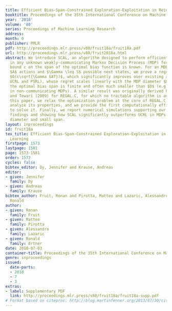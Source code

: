 ```yaml
---
title: Efficient Bias-Span-Constrained Exploration-Exploitation in Reinforcement Learning
booktitle: Proceedings of the 35th International Conference on Machine Learning
year: '2018'
volume: '80'
series: Proceedings of Machine Learning Research
address: 
month: 0
publisher: PMLR
pdf: http://proceedings.mlr.press/v80/fruit18a/fruit18a.pdf
url: http://proceedings.mlr.press/v80/fruit2018a.html
abstract: We introduce SCAL, an algorithm designed to perform efficient exploration-exploration
  in any unknown weakly-communicating Markov Decision Process (MDP) for which an upper
  bound c on the span of the optimal bias function is known. For an MDP with $S$ states,
  $A$ actions and $\Gamma \leq S$ possible next states, we prove a regret bound of
  $O(c\sqrt{\Gamma SAT})$, which significantly improves over existing algorithms (e.g.,
  UCRL and PSRL), whose regret scales linearly with the MDP diameter $D$. In fact,
  the optimal bias span is finite and often much smaller than $D$ (e.g., $D=+\infty$
  in non-communicating MDPs). A similar result was originally derived by Bartlett
  and Tewari (2009) for REGAL.C, for which no tractable algorithm is available. In
  this paper, we relax the optimization problem at the core of REGAL.C, we carefully
  analyze its properties, and we provide the first computationally efficient algorithm
  to solve it. Finally, we report numerical simulations supporting our theoretical
  findings and showing how SCAL significantly outperforms UCRL in MDPs with large
  diameter and small span.
layout: inproceedings
id: fruit18a
tex_title: Efficient Bias-Span-Constrained Exploration-Exploitation in Reinforcement
  Learning
firstpage: 1573
lastpage: 1581
page: 1573-1581
order: 1573
cycles: false
bibtex_editor: Dy, Jennifer and Krause, Andreas
editor:
- given: Jennifer
  family: Dy
- given: Andreas
  family: Krause
bibtex_author: Fruit, Ronan and Pirotta, Matteo and Lazaric, Alessandro and Ortner,
  Ronald
author:
- given: Ronan
  family: Fruit
- given: Matteo
  family: Pirotta
- given: Alessandro
  family: Lazaric
- given: Ronald
  family: Ortner
date: 2018-07-03
container-title: Proceedings of the 35th International Conference on Machine Learning
genre: inproceedings
issued:
  date-parts:
  - 2018
  - 7
  - 3
extras:
- label: Supplementary PDF
  link: http://proceedings.mlr.press/v80/fruit18a/fruit18a-supp.pdf
# Format based on citeproc: http://blog.martinfenner.org/2013/07/30/citeproc-yaml-for-bibliographies/
---
```

